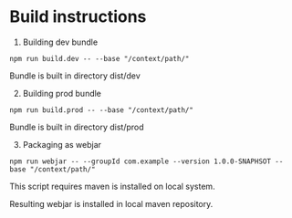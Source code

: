 # Build instructions

1. Building dev bundle

  ```
  npm run build.dev -- --base "/context/path/"
  ```

  Bundle is built in directory dist/dev


2. Building prod bundle

  ```
  npm run build.prod -- --base "/context/path/"
  ```

  Bundle is built in directory dist/prod


3. Packaging as webjar

  ```
  npm run webjar -- --groupId com.example --version 1.0.0-SNAPHSOT --base "/context/path/"
  ```

  This script requires maven is installed on local system.  

  Resulting webjar is installed in local maven repository.

